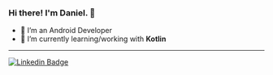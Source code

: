### Hi there! I'm Daniel. 👋
- 🔭 I’m an Android Developer
- 🌱 I’m currently learning/working with **Kotlin**
-------
[![Linkedin Badge](https://img.shields.io/badge/-DanielCassanelli-blue?style=flat-square&logo=Linkedin&logoColor=white&link=https://www.linkedin.com/in/daniel-cassanelli/)](https://www.linkedin.com/in/daniel-cassanelli/)
